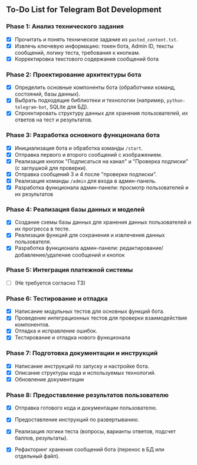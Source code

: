 ## To-Do List for Telegram Bot Development

### Phase 1: Анализ технического задания
- [x] Прочитать и понять техническое задание из `pasted_content.txt`.
- [x] Извлечь ключевую информацию: токен бота, Admin ID, тексты сообщений, логику теста, требования к кнопкам.
- [x] Корректировка текстового содержания сообщений бота

### Phase 2: Проектирование архитектуры бота
- [x] Определить основные компоненты бота (обработчики команд, состояний, базы данных).
- [x] Выбрать подходящие библиотеки и технологии (например, `python-telegram-bot`, SQLite для БД).
- [x] Спроектировать структуру данных для хранения пользователей, их ответов на тест и результатов.

### Phase 3: Разработка основного функционала бота
- [x] Инициализация бота и обработка команды `/start`.
- [x] Отправка первого и второго сообщений с изображением.
- [x] Реализация кнопок "Подписаться на канал" и "Проверка подписки" (с заглушкой для проверки).
- [x] Отправка сообщений 3 и 4 после "проверки подписки".
- [x] Реализация команды `/admin` для входа в админ-панель.
- [x] Разработка функционала админ-панели: просмотр пользователей и их результатов

### Phase 4: Реализация базы данных и моделей
- [x] Создание схемы базы данных для хранения данных пользователей и их прогресса в тесте.
- [x] Реализация функций для сохранения и извлечения данных пользователя.
- [x] Разработка функционала админ-панели: редактирование/добавление/удаление сообщений и кнопок

### Phase 5: Интеграция платежной системы
- [ ] (Не требуется согласно ТЗ)

### Phase 6: Тестирование и отладка
- [x] Написание модульных тестов для основных функций бота.
- [x] Проведение интеграционных тестов для проверки взаимодействия компонентов.
- [x] Отладка и исправление ошибок.
- [x] Тестирование и отладка нового функционала

### Phase 7: Подготовка документации и инструкций
- [x] Написание инструкций по запуску и настройке бота.
- [x] Описание структуры кода и используемых технологий.
- [x] Обновление документации

### Phase 8: Предоставление результатов пользователю
- [x] Отправка готового кода и документации пользователю.
- [x] Предоставление инструкций по развертыванию.


- [x] Реализация логики теста (вопросы, варианты ответов, подсчет баллов, результаты).


- [x] Рефакторинг хранения сообщений бота (перенос в БД или отдельный файл).

